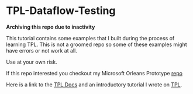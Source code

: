 # TPL-Dataflow-Testing

**Archiving this repo due to inactivity**

This tutorial contains some examples that I built during the process of learning TPL. This is not a groomed repo so some of these examples might have errors or not work at all. 

Use at your own risk. 

If this repo interested you checkout my Microsoft Orleans Prototype [repo](https://github.com/dills122/Orleans-Prototype)


Here is a link to the [TPL Docs](https://docs.microsoft.com/en-us/dotnet/standard/parallel-programming/dataflow-task-parallel-library) and an introductory tutorial I wrote on [TPL](https://dills122.github.io/Blog/).
